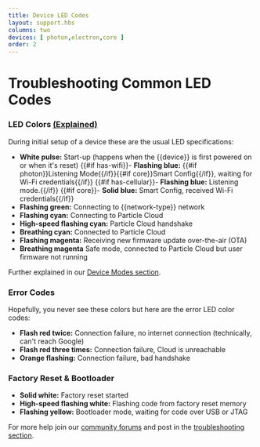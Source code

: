 ```yaml
---
title: Device LED Codes
layout: support.hbs
columns: two
devices: [ photon,electron,core ]
order: 2
---
```


Troubleshooting Common LED Codes
===

### LED Colors [(Explained)](/guide/getting-started/modes)

During initial setup of a device these are the usual LED specifications:

- **White pulse:** Start-up (happens when the {{device}} is first powered on or when it's reset)
{{#if has-wifi}}- **Flashing blue:** {{#if photon}}Listening Mode{{/if}}{{#if core}}Smart Config{{/if}}, waiting for Wi-Fi credentials{{/if}}
{{#if has-cellular}}- **Flashing blue:** Listening mode.{{/if}}
{{#if core}}- **Solid blue:** Smart Config, received Wi-Fi credentials{{/if}}
- **Flashing green:** Connecting to {{network-type}} network
- **Flashing cyan:** Connecting to Particle Cloud
- **High-speed flashing cyan:** Particle Cloud handshake
- **Breathing cyan:** Connected to Particle Cloud
- **Flashing magenta:** Receiving new firmware update over-the-air (OTA)
- **Breathing magenta** Safe mode, connected to Particle Cloud but user firmware not running

Further explained in our [Device Modes section](../../../../guide/getting-started/modes).

### Error Codes

Hopefully, you never see these colors but here are the error LED color codes:

- **Flash red twice:** Connection failure, no internet connection (technically, can't reach Google)
- **Flash red three times:** Connection failure, Cloud is unreachable
- **Orange flashing:** Connection failure, bad handshake


### Factory Reset & Bootloader

- **Solid white:** Factory reset started
- **High-speed flashing white:** Flashing code from factory reset memory
- **Flashing yellow:** Bootloader mode, waiting for code over USB or JTAG

For more help join our [community forums](http://community.particle.io/) and post in the [troubleshooting section](https://community.particle.io/c/troubleshooting).
